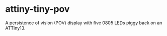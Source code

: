 # attiny-tiny-pov
A persistence of vision (POV) display with five 0805 LEDs piggy back on an ATTiny13.
